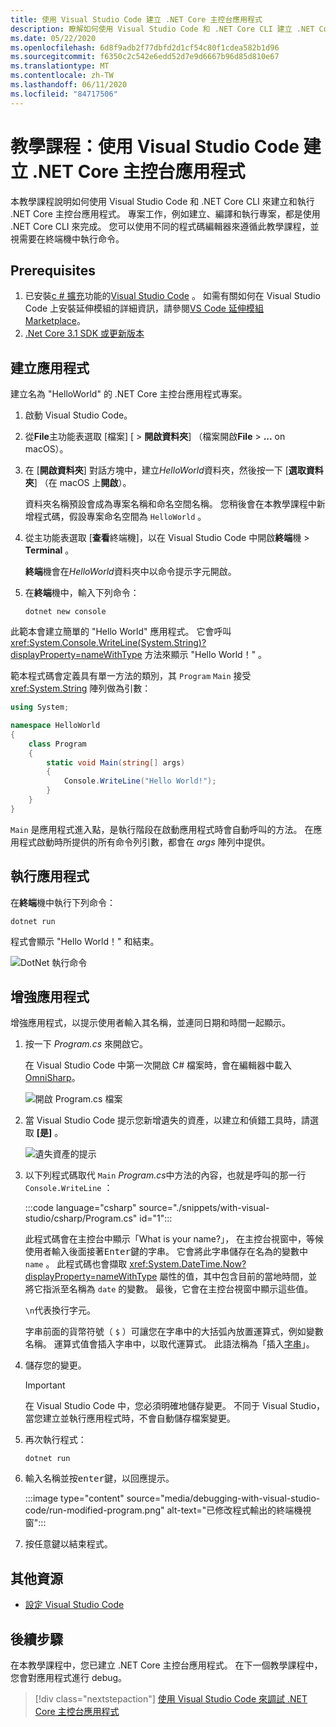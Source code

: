 ```yaml
---
title: 使用 Visual Studio Code 建立 .NET Core 主控台應用程式
description: 瞭解如何使用 Visual Studio Code 和 .NET Core CLI 建立 .NET Core 主控台應用程式。
ms.date: 05/22/2020
ms.openlocfilehash: 6d8f9adb2f77dbfd2d1cf54c80f1cdea582b1d96
ms.sourcegitcommit: f6350c2c542e6edd52d7e9d6667b96d85d810e67
ms.translationtype: MT
ms.contentlocale: zh-TW
ms.lasthandoff: 06/11/2020
ms.locfileid: "84717506"
---
```

# <a name="tutorial-create-a-net-core-console-application-using-visual-studio-code"></a>教學課程：使用 Visual Studio Code 建立 .NET Core 主控台應用程式

本教學課程說明如何使用 Visual Studio Code 和 .NET Core CLI 來建立和執行 .NET Core 主控台應用程式。 專案工作，例如建立、編譯和執行專案，都是使用 .NET Core CLI 來完成。 您可以使用不同的程式碼編輯器來遵循此教學課程，並視需要在終端機中執行命令。

## <a name="prerequisites"></a>Prerequisites

1. 已安裝[c # 擴充](https://marketplace.visualstudio.com/items?itemName=ms-dotnettools.csharp)功能的[Visual Studio Code](https://code.visualstudio.com/) 。 如需有關如何在 Visual Studio Code 上安裝延伸模組的詳細資訊，請參閱[VS Code 延伸模組 Marketplace](https://code.visualstudio.com/docs/editor/extension-gallery)。
2. [.Net Core 3.1 SDK 或更新版本](https://dotnet.microsoft.com/download)

## <a name="create-the-app"></a>建立應用程式

建立名為 "HelloWorld" 的 .NET Core 主控台應用程式專案。

1. 啟動 Visual Studio Code。

1. 從**File**主功能表選取 [檔案] [  >  **開啟資料夾**] （檔案開啟**File**  >  **...** on macOS）。

1. 在 [**開啟資料夾**] 對話方塊中，建立*HelloWorld*資料夾，然後按一下 [**選取資料夾**] （在 macOS 上**開啟**）。

   資料夾名稱預設會成為專案名稱和命名空間名稱。 您稍後會在本教學課程中新增程式碼，假設專案命名空間為 `HelloWorld` 。

1. 從主功能表選取 [**查看**終端機]，以在 Visual Studio Code 中開啟**終端**機  >  **Terminal** 。

   **終端**機會在*HelloWorld*資料夾中以命令提示字元開啟。

1. 在**終端**機中，輸入下列命令：

   ```dotnetcli
   dotnet new console
   ```

此範本會建立簡單的 "Hello World" 應用程式。 它會呼叫 <xref:System.Console.WriteLine(System.String)?displayProperty=nameWithType> 方法來顯示 "Hello World！" 。

範本程式碼會定義具有單一方法的類別，其 `Program` `Main` 接受 <xref:System.String> 陣列做為引數：

```csharp
using System;

namespace HelloWorld
{
    class Program
    {
        static void Main(string[] args)
        {
            Console.WriteLine("Hello World!");
        }
    }
}
```

`Main` 是應用程式進入點，是執行階段在啟動應用程式時會自動呼叫的方法。 在應用程式啟動時所提供的所有命令列引數，都會在 *args* 陣列中提供。

## <a name="run-the-app"></a>執行應用程式

在**終端**機中執行下列命令：

```dotnetcli
dotnet run
```

程式會顯示 "Hello World！" 和結束。

![DotNet 執行命令](media/with-visual-studio-code/dotnet-run-command.png)

## <a name="enhance-the-app"></a>增強應用程式

增強應用程式，以提示使用者輸入其名稱，並連同日期和時間一起顯示。

1. 按一下 *Program.cs* 來開啟它。

   在 Visual Studio Code 中第一次開啟 C# 檔案時，會在編輯器中載入 [OmniSharp](https://www.omnisharp.net/)。

   ![開啟 Program.cs 檔案](media/with-visual-studio-code/open-program-cs.png)

1. 當 Visual Studio Code 提示您新增遺失的資產，以建立和偵錯工具時，請選取 **[是]** 。

   ![遺失資產的提示](media/with-visual-studio-code/missing-assets.png)

1. 以下列程式碼取代 `Main` *Program.cs*中方法的內容，也就是呼叫的那一行 `Console.WriteLine` ：

   :::code language="csharp" source="./snippets/with-visual-studio/csharp/Program.cs" id="1":::

   此程式碼會在主控台中顯示「What is your name?」， 在主控台視窗中，等候使用者輸入後面接著<kbd>Enter</kbd>鍵的字串。 它會將此字串儲存在名為的變數中 `name` 。 此程式碼也會擷取 <xref:System.DateTime.Now?displayProperty=nameWithType> 屬性的值，其中包含目前的當地時間，並將它指派至名稱為 `date` 的變數。 最後，它會在主控台視窗中顯示這些值。

   `\n`代表換行字元。

   字串前面的貨幣符號（ `$` ）可讓您在字串中的大括弧內放置運算式，例如變數名稱。 運算式值會插入字串中，以取代運算式。 此語法稱為「插入[字串](../../csharp/language-reference/tokens/interpolated.md)」。

1. 儲存您的變更。

   > [!IMPORTANT]
   > 在 Visual Studio Code 中，您必須明確地儲存變更。 不同于 Visual Studio，當您建立並執行應用程式時，不會自動儲存檔案變更。

1. 再次執行程式：

   ```dotnetcli
   dotnet run
   ```

1. 輸入名稱並按<kbd>enter</kbd>鍵，以回應提示。

   :::image type="content" source="media/debugging-with-visual-studio-code/run-modified-program.png" alt-text="已修改程式輸出的終端機視窗":::

1. 按任意鍵以結束程式。

## <a name="additional-resources"></a>其他資源

- [設定 Visual Studio Code](https://code.visualstudio.com/docs/setup/setup-overview)

## <a name="next-steps"></a>後續步驟

在本教學課程中，您已建立 .NET Core 主控台應用程式。 在下一個教學課程中，您會對應用程式進行 debug。

> [!div class="nextstepaction"]
> [使用 Visual Studio Code 來調試 .NET Core 主控台應用程式](debugging-with-visual-studio-code.md)
